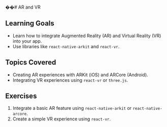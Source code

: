 ��#   A R   a n d   V R 
 
## Learning Goals
- Learn how to integrate Augmented Reality (AR) and Virtual Reality (VR) into your app.
- Use libraries like `react-native-arkit` and `react-vr`.

## Topics Covered
- Creating AR experiences with ARKit (iOS) and ARCore (Android).
- Integrating VR experiences using `react-vr` or `three.js`.

## Exercises
1. Integrate a basic AR feature using `react-native-arkit` or `react-native-arcore`.
2. Create a simple VR experience using `react-vr`.
